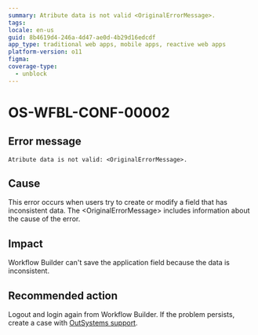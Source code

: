 ```yaml
---
summary: Atribute data is not valid <OriginalErrorMessage>.
tags:
locale: en-us
guid: 8b4619d4-246a-4d47-ae0d-4b29d16edcdf
app_type: traditional web apps, mobile apps, reactive web apps
platform-version: o11
figma:
coverage-type:
  - unblock
---
```


# OS-WFBL-CONF-00002

## Error message

`Atribute data is not valid: <OriginalErrorMessage>.`

## Cause

This error occurs when users try to create or modify a field that has inconsistent data.
The &lt;OriginalErrorMessage&gt; includes information about the cause of the error.

## Impact

Workflow Builder can't save the application field because the data is inconsistent. 

## Recommended action

Logout and login again from Workflow Builder. If the problem persists, create a case with [OutSystems support](https://success.outsystems.com/Support).
